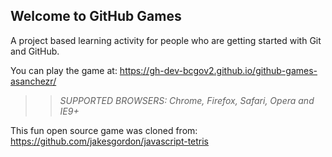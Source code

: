 ## Welcome to GitHub Games

A project based learning activity for people who are getting started with Git and GitHub.

You can play the game at: https://gh-dev-bcgov2.github.io/github-games-asanchezr/

>> _*SUPPORTED BROWSERS*: Chrome, Firefox, Safari, Opera and IE9+_

This fun open source game was cloned from: https://github.com/jakesgordon/javascript-tetris
